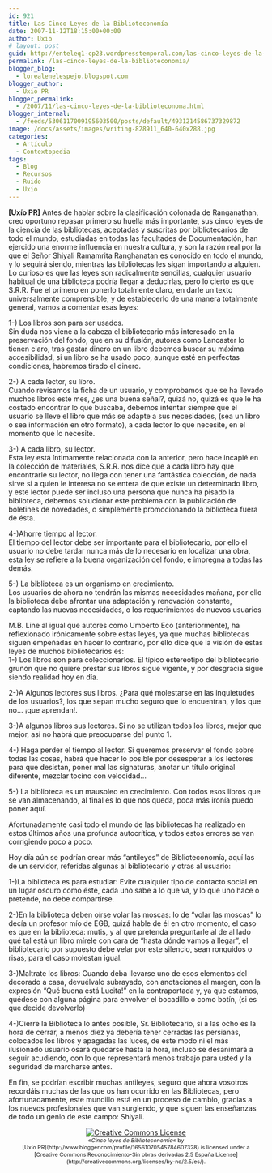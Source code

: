 ```yaml
---
id: 921
title: Las Cinco Leyes de la Biblioteconomía
date: 2007-11-12T18:15:00+00:00
author: Uxio
# layout: post
guid: http://enteleq1-cp23.wordpresstemporal.com/las-cinco-leyes-de-la-biblioteconomia/
permalink: /las-cinco-leyes-de-la-biblioteconomia/
blogger_blog:
  - lorealenelespejo.blogspot.com
blogger_author:
  - Uxio PR
blogger_permalink:
  - /2007/11/las-cinco-leyes-de-la-biblioteconoma.html
blogger_internal:
  - /feeds/5306117009195603500/posts/default/4931214586737329872
image: /docs/assets/images/writing-828911_640-640x288.jpg
categories:
  - Artículo
  - Contextopedia
tags:
  - Blog
  - Recursos
  - Ruido
  - Uxio
---
```

**[Uxío PR]** Antes de hablar sobre la clasificación colonada de Ranganathan, creo oportuno repasar primero su huella más importante, sus cinco leyes de la ciencia de las bibliotecas, aceptadas y suscritas por bibliotecarios de todo el mundo, estudiadas en todas las facultades de Documentación, han ejercido una enorme influencia en nuestra cultura, y son la razón real por la que el Señor Shiyali Ramamrita Ranghanatan es conocido en todo el mundo, y lo seguirá siendo, mientras las bibliotecas les sigan importando a alguien.  
Lo curioso es que las leyes son radicalmente sencillas, cualquier usuario habitual de una biblioteca podría llegar a deducirlas, pero lo cierto es que S.R.R. Fue el primero en ponerlo totalmente claro, en darle un texto universalmente comprensible, y de establecerlo de una manera totalmente general, vamos a comentar esas leyes:

1-) Los libros son para ser usados.  
Sin duda nos viene a la cabeza el bibliotecario más interesado en la preservación del fondo, que en su difusión, autores como Lancaster lo tienen claro, tras gastar dinero en un libro debemos buscar su máxima accesibilidad, si un libro se ha usado poco, aunque esté en perfectas condiciones, habremos tirado el dinero.

2-) A cada lector, su libro.  
Cuando revisamos la ficha de un usuario, y comprobamos que se ha llevado muchos libros este mes, ¿es una buena señal?, quizá no, quizá es que le ha costado encontrar lo que buscaba, debemos intentar siempre que el usuario se lleve el libro que más se adapte a sus necesidades, (sea un libro o sea información en otro formato), a cada lector lo que necesite, en el momento que lo necesite.

3-) A cada libro, su lector.  
Esta ley está íntimamente relacionada con la anterior, pero hace incapié en la colección de materiales, S.R.R. nos dice que a cada libro hay que encontrarle su lector, no llega con tener una fantástica colección, de nada sirve si a quien le interesa no se entera de que existe un determinado libro, y este lector puede ser incluso una persona que nunca ha pisado la biblioteca, debemos solucionar este problema con la publicación de boletines de novedades, o simplemente promocionando la biblioteca fuera de ésta.

4-)Ahorre tiempo al lector.  
El tiempo del lector debe ser importante para el bibliotecario, por ello el usuario no debe tardar nunca más de lo necesario en localizar una obra, esta ley se refiere a la buena organización del fondo, e impregna a todas las demás.

5-) La biblioteca es un organismo en crecimiento.  
Los usuarios de ahora no tendrán las mismas necesidades mañana, por ello la biblioteca debe afrontar una adaptación y renovación constante, captando las nuevas necesidades, o los requerimientos de nuevos usuarios

M.B. Line al igual que autores como Umberto Eco (anteriormente), ha reflexionado irónicamente sobre estas leyes, ya que muchas bibliotecas siguen empeñadas en hacer lo contrario, por ello dice que la visión de estas leyes de muchos bibliotecarios es:  
1-) Los libros son para coleccionarlos. El típico estereotipo del bibliotecario gruñón que no quiere prestar sus libros sigue vigente, y por desgracia sigue siendo realidad hoy en día.

2-)A Algunos lectores sus libros. ¿Para qué molestarse en las inquietudes de los usuarios?, los que sepan mucho seguro que lo encuentran, y los que no&#8230; ¡que aprendan!.

3-)A algunos libros sus lectores. Si no se utilizan todos los libros, mejor que mejor, así no habrá que preocuparse del punto 1.

4-) Haga perder el tiempo al lector. Si queremos preservar el fondo sobre todas las cosas, habrá que hacer lo posible por desesperar a los lectores para que desistan, poner mal las signaturas, anotar un título original diferente, mezclar tocino con velocidad&#8230;

5-) La biblioteca es un mausoleo en crecimiento. Con todos esos libros que se van almacenando, al final es lo que nos queda, poca más ironía puedo poner aquí.

Afortunadamente casi todo el mundo de las bibliotecas ha realizado en estos últimos años una profunda autocrítica, y todos estos errores se van corrigiendo poco a poco.

Hoy día aún se podrían crear más “antileyes” de Biblioteconomía, aquí las de un servidor, referidas algunas al bibliotecario y otras al usuario:

1-)La biblioteca es para estudiar: Evite cualquier tipo de contacto social en un lugar oscuro como éste, cada uno sabe a lo que va, y lo que uno hace o pretende, no debe compartirse.

2-)En la biblioteca deben oírse volar las moscas: lo de “volar las moscas” lo decía un profesor mío de EGB, quizá hable de él en otro momento, el caso es que en la biblioteca: mutis, y al que pretenda preguntarle al de al lado qué tal está un libro mírele con cara de “hasta dónde vamos a llegar”, el bibliotecario por supuesto debe velar por este silencio, sean ronquidos o risas, para el caso molestan igual.

3-)Maltrate los libros: Cuando deba llevarse uno de esos elementos del decorado a casa, devuélvalo subrayado, con anotaciones al margen, con la expresión “Qué buena está Lucita!” en la contraportada y, ya que estamos, quédese con alguna página para envolver el bocadillo o como botín, (si es que decide devolverlo)

4-)Cierre la Biblioteca lo antes posible, Sr. Bibliotecario, si a las ocho es la hora de cerrar, a menos diez ya debería tener cerradas las persianas, colocados los libros y apagadas las luces, de este modo ni el más ilusionado usuario osará quedarse hasta la hora, incluso se desanimará a seguir acudiendo, con lo que representará menos trabajo para usted y la seguridad de marcharse antes.

En fin, se podrían escribir muchas antileyes, seguro que ahora vosotros recordáis muchas de las que os han ocurrido en las Bibliotecas, pero afortunadamente, este mundillo está en un proceso de cambio, gracias a los nuevos profesionales que van surgiendo, y que siguen las enseñanzas de todo un genio de este campo: Shiyali.


  <div style="text-align: center;">
    <a href="http://creativecommons.org/licenses/by-nd/2.5/es/" rel="license"><img style="border-width: 0pt;" src="http://i.creativecommons.org/l/by-nd/2.5/es/80x15.png" alt="Creative Commons License" /></a><br /> <span style="font-style: italic; font-size: 78%;">«Cinco leyes de Biblioteconomía</span><span style="font-size: 78%;"><span style="font-style: italic;">«</span> by<br /> [Uxío PR](http://www.blogger.com/profile/16561070545784607328) is licensed under a<br /> [Creative Commons Reconocimiento-Sin obras derivadas 2.5 España License](http://creativecommons.org/licenses/by-nd/2.5/es/).<br /> </span>
  </div>
</div>